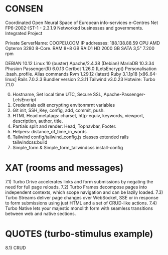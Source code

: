 
# CONSEN
Coordinated Open Neural Space of European info-services e-Centres Net
FP6-2002-IST-1 - 2.3.1.9 Networked businesses and governments. Integrated Project

Private ServerName: COOPEU.COM
IP addresses: 188.138.88.59
CPU	AMD Opteron 3280 8-Core. RAM	8+8 GB
RAID1 HD	2000 GB SATA 3,5" 7.200 rpm

DEBIAN 10.12 Linux 10 (buster)
Apache/2.4.38 (Debian)
MariaDB 10.3.34
Phusion Passenger(R) 6.0.13
Certbot 1.26.0 (LetsEncrypt)
Personalisation .bash_profile. Alias commands
Rvm 1.29.12 (latest)
Ruby 3.1.1p18 [x86_64-linux]
Rails 7.0.2.3
Bundler version 2.3.11
Tailwind v3.0.23
Hotwire: Turbo 7.1.0

000) Hostname, Set local time UTC, Secure SSL, Apache-Passenger-LetsEncript 
00) Credentials edit encrypting envitonmrnt variables
01) Git init, SSH_Key, config, add, commit, push.
02) HTML Head metatags: charset, http-equiv, keywords, viewport, description, author, title.
03) Partials split and render: Head, Topnavbar, Footer.
04) Helpers: distance_of_time_in_words
05) Tailwind config/tailwind_config.js classes extended rails tailwindcss:build
06) Simple_form & Simple_form_tailwindcss install-config

# XAT (rooms and messages)
7.1) Turbo Drive accelerates links and form submissions by negating the need for full page reloads.
7.2) Turbo Frames decompose pages into independent contexts, which scope navigation and can be lazily loaded.
7.3) Turbo Streams deliver page changes over WebSocket, SSE or in response to form submissions using just HTML and a set of CRUD-like actions.
7.4) Turbo Native lets your majestic monolith form with seamless transitions between web and native sections.

# QUOTES (turbo-stimulus example)
8.1) CRUD
